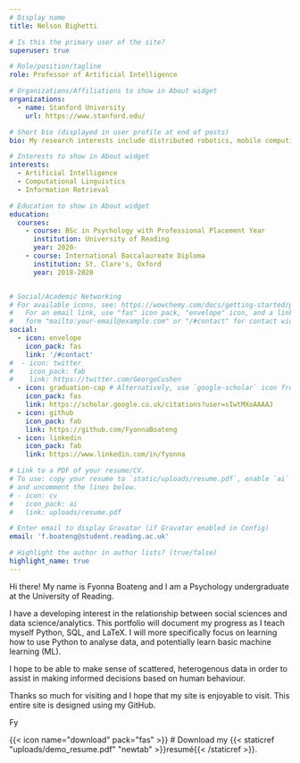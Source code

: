 ```yaml
---
# Display name
title: Nelson Bighetti

# Is this the primary user of the site?
superuser: true

# Role/position/tagline
role: Professor of Artificial Intelligence

# Organizations/Affiliations to show in About widget
organizations:
  - name: Stanford University
    url: https://www.stanford.edu/

# Short bio (displayed in user profile at end of posts)
bio: My research interests include distributed robotics, mobile computing and programmable matter.

# Interests to show in About widget
interests:
  - Artificial Intelligence
  - Computational Linguistics
  - Information Retrieval

# Education to show in About widget
education:
  courses:
    - course: BSc in Psychology with Professional Placement Year
      institution: University of Reading
      year: 2020-
    - course: International Baccalaureate Diploma
      institution: St. Clare's, Oxford
      year: 2018-2020


# Social/Academic Networking
# For available icons, see: https://wowchemy.com/docs/getting-started/page-builder/#icons
#   For an email link, use "fas" icon pack, "envelope" icon, and a link in the
#   form "mailto:your-email@example.com" or "/#contact" for contact widget.
social:
  - icon: envelope
    icon_pack: fas
    link: '/#contact'
#  - icon: twitter
#    icon_pack: fab
#    link: https://twitter.com/GeorgeCushen
  - icon: graduation-cap # Alternatively, use `google-scholar` icon from `ai` icon pack
    icon_pack: fas
    link: https://scholar.google.co.uk/citations?user=sIwtMXoAAAAJ
  - icon: github
    icon_pack: fab
    link: https://github.com/FyonnaBoateng
  - icon: linkedin
    icon_pack: fab
    link: https://www.linkedin.com/in/fyonna

# Link to a PDF of your resume/CV.
# To use: copy your resume to `static/uploads/resume.pdf`, enable `ai` icons in `params.toml`,
# and uncomment the lines below.
# - icon: cv
#   icon_pack: ai
#   link: uploads/resume.pdf

# Enter email to display Gravatar (if Gravatar enabled in Config)
email: 'f.boateng@student.reading.ac.uk'

# Highlight the author in author lists? (true/false)
highlight_name: true
---
```


Hi there! My name is Fyonna Boateng and I am a Psychology undergraduate at the University of Reading.

I have a developing interest in the relationship between social sciences and data science/analytics. This portfolio will document my progress as I teach myself Python, SQL, and LaTeX. I will more specifically focus on learning how to use Python to analyse data, and potentially learn basic machine learning (ML).

I hope to be able to make sense of scattered, heterogenous data in order to assist in making informed decisions based on human behaviour.

Thanks so much for visiting and I hope that my site is enjoyable to visit. This entire site is designed using my GitHub.

Fy

{{< icon name="download" pack="fas" >}} # Download my {{< staticref "uploads/demo_resume.pdf" "newtab" >}}resumé{{< /staticref >}}.
